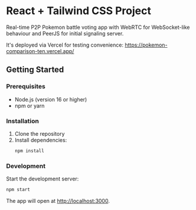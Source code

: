 # React + Tailwind CSS Project

Real-time P2P Pokemon battle voting app with WebRTC for WebSocket-like behaviour and PeerJS for initial signaling server.

It's deployed via Vercel for testing convenience: https://pokemon-comparison-ten.vercel.app/

## Getting Started

### Prerequisites

- Node.js (version 16 or higher)
- npm or yarn

### Installation

1. Clone the repository
2. Install dependencies:
   ```bash
   npm install
   ```

### Development

Start the development server:
```bash
npm start
```

The app will open at [http://localhost:3000](http://localhost:3000).
